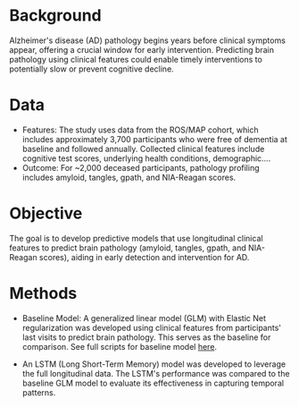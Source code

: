 # Background
  
Alzheimer's disease (AD) pathology begins years before clinical symptoms appear, offering a crucial window for early intervention. Predicting brain pathology using clinical features could enable timely interventions to potentially slow or prevent cognitive decline.

# Data
  
- Features: The study uses data from the ROS/MAP cohort, which includes approximately 3,700 participants who were free of dementia at baseline and followed annually. Collected clinical features include cognitive test scores, underlying health conditions, demographic.... 
- Outcome: For ~2,000 deceased participants, pathology profiling includes amyloid, tangles, gpath, and NIA-Reagan scores.

# Objective
  
The goal is to develop predictive models that use longitudinal clinical features to predict brain pathology (amyloid, tangles, gpath, and NIA-Reagan scores), aiding in early detection and intervention for AD.

# Methods
 
- Baseline Model: A generalized linear model (GLM) with Elastic Net regularization was developed using clinical features from participants' last visits to predict brain pathology. This serves as the baseline for comparison. See full scripts for baseline model [here](https://nbviewer.org/github/daiqile96/AD_Pathology_Prediction/blob/main/elastic_net.ipynb).

- An LSTM (Long Short-Term Memory) model was developed to leverage the full longitudinal data. The LSTM's performance was compared to the baseline GLM model to evaluate its effectiveness in capturing temporal patterns.